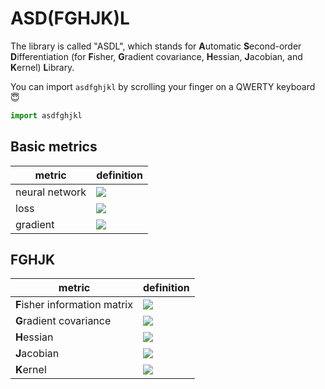 # ASD(FGHJK)L
The library is called "ASDL", which stands for **A**utomatic **S**econd-order **D**ifferentiation (for **F**isher, **G**radient covariance, **H**essian, **J**acobian, and **K**ernel) **L**ibrary.

You can import `asdfghjkl` by scrolling your finger on a QWERTY keyboard :innocent:
```python
import asdfghjkl
```

## Basic metrics
| metric | definition |
| --- | --- |
| neural network | <img src="https://latex.codecogs.com/png.latex?\dpi{150}&space;f(\theta):\mathbb{R}^{M_{in}}\to\mathbb{R}^{C},\,\,\,\theta\in\mathbb{R}^{P}"/> |
| loss | <img src="https://latex.codecogs.com/png.latex?\dpi{150}&space;\mathcal{L}(\theta)=\frac{1}{N}\sum_{i=1}^N\ell(x_i,y_i,\theta)=\left\langle\ell(x_i,y_i,\theta)\right\rangle"/> |
| gradient | <img src="https://latex.codecogs.com/png.latex?\dpi{150}&space;\bar{g}=\nabla\mathcal{L}(\theta)=\left\langle\frac{\partial}{\partial\theta}\ell(x_i,y_i,\theta)\right\rangle=\left\langle\mathbf{J}_{f,\theta}(x_i)^\top\frac{\partial}{\partial{f}}\ell(x_i,y_i,\theta)\right\rangle\in\mathbb{R}^P"/> |

## FGHJK
| metric | definition |
| --- | --- |
| **F**isher information matrix | <img src="https://latex.codecogs.com/png.latex?\dpi{150}&space;\mathbf{F}=\left\langle\mathbb{E}_{p(k\|x_i)}\left[\frac{\partial}{\partial\theta}\ell(x_i,k,\theta)\frac{\partial}{\partial\theta}\ell(x_i,k,\theta)^\top\right]\right\rangle\in\mathbb{R}^{P\times{P}}" />  |
| **G**radient covariance | <img src="https://latex.codecogs.com/png.latex?\dpi{150}&space;\mathbf{C}=\left\langle\left(\frac{\partial}{\partial\theta}\ell(x_i,y_i,\theta)-\bar{g}\right)\left(\frac{\partial}{\partial\theta}\ell(x_i,y_i,\theta)-\bar{g}\right)^\top\right\rangle\in\mathbb{R}^{P\times{P}}" />  |
| **H**essian | <img src="https://latex.codecogs.com/png.latex?\dpi{150}&space;\mathbf{H}=\left\langle\frac{\partial^2}{\partial\theta\theta^\top}\ell(x_i,y_i,\theta)\right\rangle\in\mathbb{R}^{P\times{P}}"/> |
| **J**acobian | <img src="https://latex.codecogs.com/png.latex?\dpi{150}&space;\mathcal{J}=\left[\mathbf{J}_{f,\theta}(x_1)^\top,\dots,\mathbf{J}_{f,\theta}(x_N)^\top\right]^\top\in\mathbb{R}^{NC\times{P}}"/> |
| **K**ernel | <img src="https://latex.codecogs.com/png.latex?\dpi{150}&space;\mathcal{K}=\mathcal{JJ}^\top\in\mathbb{R}^{NC\times{NC}}"/> |
